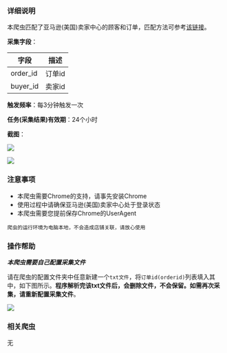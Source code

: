 ### 详细说明

本爬虫匹配了亚马逊(美国)卖家中心的顾客和订单，匹配方法可参考[该链接](https://jingyan.baidu.com/article/f0e83a2561f5e922e5910126.html "该链接")。

**采集字段**：

| 字段  | 描述  |
| ------------ | ------------ |
|  order_id | 订单id  |
|  buyer_id | 卖家id  |

**触发频率**：每3分钟触发一次

**任务(采集结果)有效期**：24个小时

**截图**：

![](https://raw.githubusercontent.com/zebra-cl/winspider-spiders/master/docs/images/c709ee11850d822642386b680259e32d_s.jpg)

![](https://raw.githubusercontent.com/zebra-cl/winspider-spiders/master/docs/images/8e5a3e61a2271dda9529aea69c719135_s.jpg)


### 注意事项

- 本爬虫需要Chrome的支持，请事先安装Chrome
- 使用过程中请确保亚马逊(美国)卖家中心处于登录状态
- 本爬虫需要您提前保存Chrome的UserAgent

`爬虫的运行环境为电脑本地，不会造成店铺关联，请放心使用`

### 操作帮助

***本爬虫需要自己配置采集文件***

请在爬虫的配置文件夹中任意新建一个`txt文件`，将`订单id(orderid)`列表填入其中，如下图所示。**程序解析完该txt文件后，会删除文件，不会保留。如需再次采集，请重新配置采集文件**。

![](https://raw.githubusercontent.com/zebra-cl/winspider-spiders/master/docs/images/0ad1a8daf65cc8b9e041335a946940ac.png)

### 相关爬虫
无